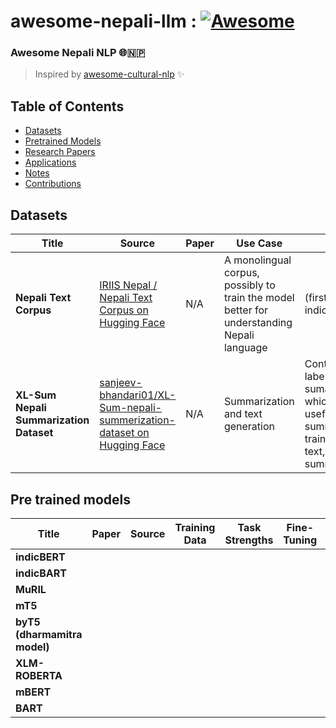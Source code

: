 # awesome-nepali-llm : [![Awesome](https://awesome.re/badge-flat.svg)](https://awesome.re)

### Awesome Nepali NLP 🌐🇳🇵

> Inspired by [awesome-cultural-nlp](https://github.com/simran-khanuja/awesome-cultural-nlp) ✨

## Table of Contents
- [Datasets](#datasets)
- [Pretrained Models](#pretrained-models)
- [Research Papers](#research-papers)
- [Applications](#applications)
- [Notes](#applications)
- [Contributions](#contributions)

## Datasets

| Title | Source | Paper | Use Case | Notes | Size |
|-------|--------|-------|------|----------|-------|
| **Nepali Text Corpus** | [IRIIS Nepal / Nepali Text Corpus on Hugging Face](https://huggingface.co/datasets/IRIISNEPAL/Nepali-Text-Corpus) | N/A | A monolingual corpus, possibly to train the model better for understanding Nepali language| (first step for indic models)| 6.4 million articles |
| **XL-Sum Nepali Summarization Dataset** | [sanjeev-bhandari01/XL-Sum-nepali-summerization-dataset on Hugging Face](https://huggingface.co/datasets/sanjeev-bhandari01/XLSum-nepali-summerization-dataset) | N/A   | Summarization and text generation          | Contains labeled sumamry data which is useful for summarization training (title, text, summary) | 7,258 rows |

## Pre trained models

| Title | Paper | Source | Training Data | Task Strengths | Fine-Tuning |  Limitations | Size | Availability | Notes 
|-------|--------|-------|------|----------|-------| -------| -------| -------| -------| 
| **indicBERT** | |  | | | | ||||
| **indicBART** | |  | | | |||||
| **MuRIL** | |  | | | |||||
| **mT5** | |  | | | |||||
| **byT5 (dharmamitra model)** | |  | | | |||||
| **XLM-ROBERTA** | |  | | | |||||
| **mBERT** | |  | | | |||||
| **BART** | |  | | | |||||
